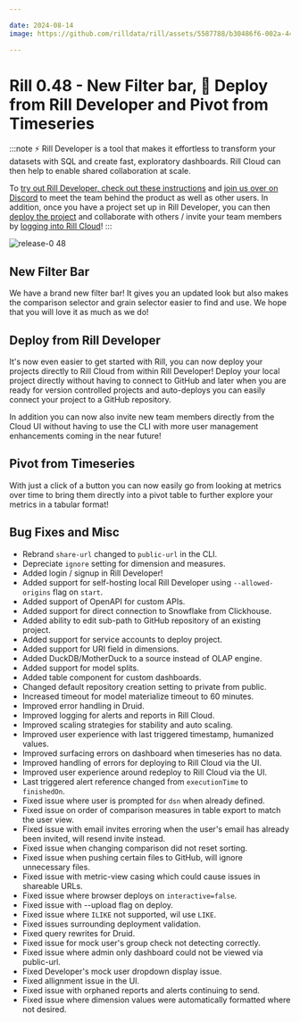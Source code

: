 ```yaml
---

date: 2024-08-14
image: https://github.com/rilldata/rill/assets/5587788/b30486f6-002a-445d-8a1b-955b6ec0066d

---
```


# Rill 0.48 - New Filter bar, 🚀 Deploy from Rill Developer and Pivot from Timeseries

:::note
⚡ Rill Developer is a tool that makes it effortless to transform your datasets with SQL and create fast, exploratory dashboards. Rill Cloud can then help to enable shared collaboration at scale.

To [try out Rill Developer, check out these instructions](/home/install) and [join us over on Discord](https://discord.gg/TatjVY32) to meet the team behind the product as well as other users. In addition, once you have a project set up in Rill Developer, you can then [deploy the project](/deploy/deploy-dashboard/) and collaborate with others / invite your team members by [logging into Rill Cloud](https://ui.rilldata.com)!
:::

![release-0 48](<https://storage.googleapis.com/prod-cdn.rilldata.com/docs/release-notes/release-048.gif>)

## New Filter Bar
We have a brand new filter bar! It gives you an updated look but also makes the comparison selector and grain selector easier to find and use.
We hope that you will love it as much as we do!

## Deploy from Rill Developer
It's now even easier to get started with Rill, you can now deploy your projects directly to Rill Cloud from within Rill Developer!
Deploy your local project directly without having to connect to GitHub and later when you are ready for version controlled projects and auto-deploys you can easily connect your project to a GitHub repository.

In addition you can now also invite new team members directly from the Cloud UI without having to use the CLI with more user management enhancements coming in the near future!

## Pivot from Timeseries
With just a click of a button you can now easily go from looking at metrics over time to bring them directly into a pivot table to further explore your metrics in a tabular format!

## Bug Fixes and Misc
- Rebrand `share-url` changed to `public-url` in the CLI.
- Depreciate `ignore` setting for dimension and measures.
- Added login / signup in Rill Developer!
- Added support for self-hosting local Rill Developer using `--allowed-origins` flag on `start`.
- Added support of OpenAPI for custom APIs.
- Added support for direct connection to Snowflake from Clickhouse.
- Added ability to edit sub-path to GitHub repository of an existing project.
- Added support for service accounts to deploy project.
- Added support for URI field in dimensions.
- Added DuckDB/MotherDuck to a source instead of OLAP engine.
- Added support for model splits.
- Added table component for custom dashboards.
- Changed default repository creation setting to private from public.
- Increased timeout for model materialize timeout to 60 minutes.
- Improved error handling in Druid.
- Improved logging for alerts and reports in Rill Cloud.
- Improved scaling strategies for stability and auto scaling.
- Improved user experience with last triggered timestamp, humanized values.
- Improved surfacing errors on dashboard when timeseries has no data.
- Improved handling of errors for deploying to Rill Cloud via the UI.
- Improved user experience around redeploy to Rill Cloud via the UI.
- Last triggered alert reference changed from `executionTime` to `finishedOn`.
- Fixed issue where user is prompted for `dsn` when already defined.
- Fixed issue on order of comparison measures in table export to match the user view.
- Fixed issue with email invites erroring when the user's email has already been invited, will resend invite instead.
- Fixed issue when changing comparison did not reset sorting.
- Fixed issue when pushing certain files to GitHub, will ignore unnecessary files.
- Fixed issue with metric-view casing which could cause issues in shareable URLs.
- Fixed issue where browser deploys on `interactive=false`.
- Fixed issue with --upload flag on deploy.
- Fixed issue where `ILIKE` not supported, wil use `LIKE`.
- Fixed issues surrounding deployment validation.
- Fixed query rewrites for Druid.
- Fixed issue for mock user's group check not detecting correctly.
- Fixed issue where admin only dashboard could not be viewed via public-url.
- Fixed Developer's mock user dropdown display issue.
- Fixed allignment issue in the UI.
- Fixed issue with orphaned reports and alerts continuing to send.
- Fixed issue where dimension values were automatically formatted where not desired.
